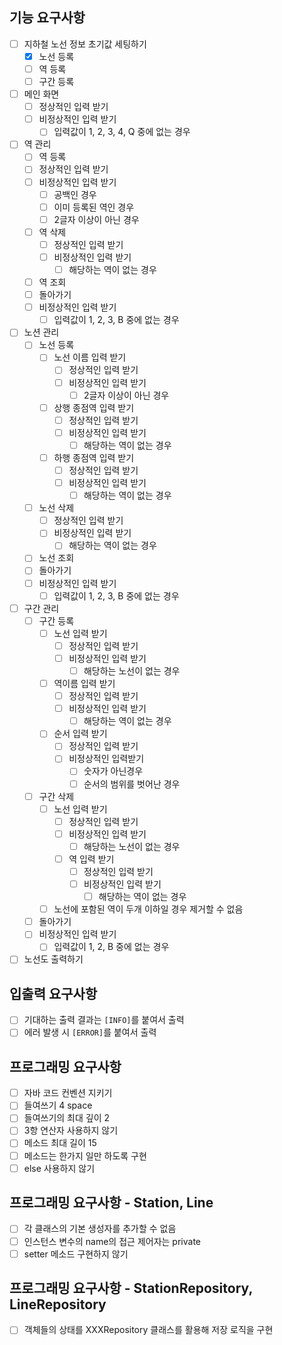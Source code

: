 ## 기능 요구사항

- [ ] 지하철 노선 정보 초기값 세팅하기
    - [x] 노선 등록
    - [ ] 역 등록
    - [ ] 구간 등록

- [ ] 메인 화면
    - [ ] 정상적인 입력 받기
    - [ ] 비정상적인 입력 받기
        - [ ] 입력값이 1, 2, 3, 4, Q 중에 없는 경우

- [ ] 역 관리
    - [ ] 역 등록
    - [ ] 정상적인 입력 받기
    - [ ] 비정상적인 입력 받기
        - [ ] 공백인 경우
        - [ ] 이미 등록된 역인 경우
        - [ ] 2글자 이상이 아닌 경우
    - [ ] 역 삭제
        - [ ] 정상적인 입력 받기
        - [ ] 비정상적인 입력 받기
            - [ ] 해당하는 역이 없는 경우
    - [ ] 역 조회
    - [ ] 돌아가기
    - [ ] 비정상적인 입력 받기
        - [ ] 입력값이 1, 2, 3, B 중에 없는 경우

- [ ] 노션 관리
    - [ ] 노선 등록
        - [ ] 노선 이름 입력 받기
            - [ ] 정상적인 입력 받기
            - [ ] 비정상적인 입력 받기
                - [ ] 2글자 이상이 아닌 경우
        - [ ] 상행 종점역 입력 받기
            - [ ] 정상적인 입력 받기
            - [ ] 비정상적인 입력 받기
                - [ ] 해당하는 역이 없는 경우
        - [ ] 하행 종점역 입력 받기
            - [ ] 정상적인 입력 받기
            - [ ] 비정상적인 입력 받기
                - [ ] 해당하는 역이 없는 경우
    - [ ] 노선 삭제
        - [ ] 정상적인 입력 받기
        - [ ] 비정상적인 입력 받기
            - [ ] 해당하는 역이 없는 경우
    - [ ] 노선 조회
    - [ ] 돌아가기
    - [ ] 비정상적인 입력 받기
        - [ ] 입력값이 1, 2, 3, B 중에 없는 경우

- [ ] 구간 관리
    - [ ] 구간 등록
        - [ ] 노선 입력 받기
            - [ ] 정상적인 입력 받기
            - [ ] 비정상적인 입력 받기
                - [ ] 해당하는 노선이 없는 경우
        - [ ] 역이름 입력 받기
            - [ ] 정상적인 입력 받기
            - [ ] 비정상적인 입력 받기
                - [ ] 해당하는 역이 없는 경우
        - [ ] 순서 입력 받기
            - [ ] 정상적인 입력 받기
            - [ ] 비정상적인 입력받기
                - [ ] 숫자가 아닌경우
                - [ ] 순서의 범위를 벗어난 경우
    - [ ] 구간 삭제
        - [ ] 노선 입력 받기
            - [ ] 정상적인 입력 받기
            - [ ] 비정상적인 입력 받기
                - [ ] 해당하는 노선이 없는 경우
            - [ ] 역 입력 받기
                - [ ] 정상적인 입력 받기
                - [ ] 비정상적인 입력 받기
                    - [ ] 해당하는 역이 없는 경우
        - [ ] 노선에 포함된 역이 두개 이하일 경우 제거할 수 없음
    - [ ] 돌아가기
    - [ ] 비정상적인 입력 받기
        - [ ] 입력값이 1, 2, B 중에 없는 경우

- [ ] 노선도 출력하기

## 입출력 요구사항

- [ ] 기대하는 출력 결과는 `[INFO]`를 붙여서 출력
- [ ] 에러 발생 시 `[ERROR]`를 붙여서 출력

## 프로그래밍 요구사항

- [ ] 자바 코드 컨벤션 지키기
- [ ] 들여쓰기 4 space
- [ ] 들여쓰기의 최대 깊이 2
- [ ] 3항 연산자 사용하지 않기
- [ ] 메소드 최대 길이 15
- [ ] 메소드는 한가지 일만 하도록 구현
- [ ] else 사용하지 않기

## 프로그래밍 요구사항 - Station, Line

- [ ] 각 클래스의 기본 생성자를 추가할 수 없음
- [ ] 인스턴스 변수의 name의 접근 제어자는 private
- [ ] setter 메소드 구현하지 않기

## 프로그래밍 요구사항 - StationRepository, LineRepository

- [ ] 객체들의 상태를 XXXRepository 클래스를 활용해 저장 로직을 구현
